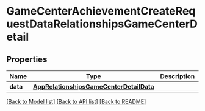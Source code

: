# GameCenterAchievementCreateRequestDataRelationshipsGameCenterDetail

## Properties
Name | Type | Description | Notes
------------ | ------------- | ------------- | -------------
**data** | [**AppRelationshipsGameCenterDetailData**](AppRelationshipsGameCenterDetailData.md) |  | [optional] 

[[Back to Model list]](../README.md#documentation-for-models) [[Back to API list]](../README.md#documentation-for-api-endpoints) [[Back to README]](../README.md)


